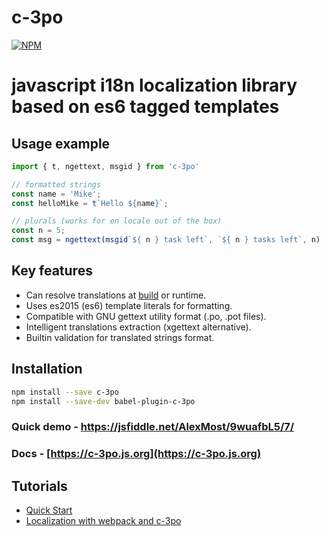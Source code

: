 # c-3po
[![NPM](https://nodei.co/npm/c-3po.png?downloads=true)](https://nodei.co/npm/c-3po/)

# javascript i18n localization library based on es6 tagged templates

## Usage example
```js
import { t, ngettext, msgid } from 'c-3po'

// formatted strings
const name = 'Mike';
const helloMike = t`Hello ${name}`;

// plurals (works for en locale out of the box)
const n = 5;
const msg = ngettext(msgid`${ n } task left`, `${ n } tasks left`, n)
```

## Key features
* Can resolve translations at [build](https://c-3po.js.org/localization-with-webpack-and-c-3po.html#step-3-extracting-translations) or runtime.
* Uses es2015 (es6) template literals for formatting.
* Compatible with GNU gettext utility format (.po, .pot files).
* Intelligent translations extraction (xgettext alternative).
* Builtin validation for translated strings format.


## Installation

```bash
npm install --save c-3po
npm install --save-dev babel-plugin-c-3po
```
### Quick demo - https://jsfiddle.net/AlexMost/9wuafbL5/7/
### Docs - [https://c-3po.js.org](https://c-3po.js.org)

## Tutorials
* [Quick Start](https://c-3po.js.org/quick-start.html)
* [Localization with webpack and c-3po](https://c-3po.js.org/localization-with-webpack-and-c-3po.html)
